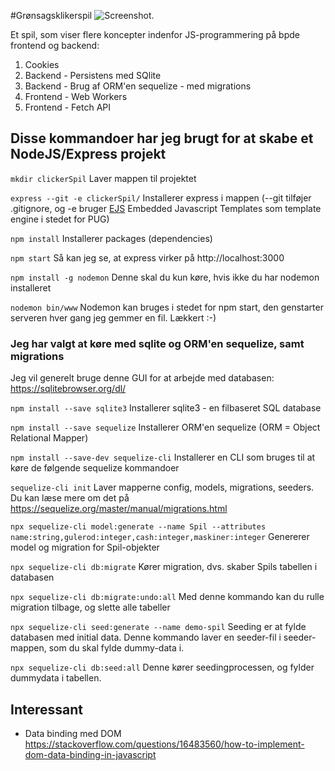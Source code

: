 #Grønsagsklikerspil
![Screenshot](https://raw.githubusercontent.com/andracs/clickerSpil/master/public/images/Gr%C3%B8nsagskliker.png "Lækkert.").

Et spil, som viser flere koncepter indenfor JS-programmering på bpde frontend og backend:

1. Cookies
3. Backend - Persistens med SQlite
4. Backend - Brug af ORM'en sequelize - med migrations
5. Frontend - Web Workers
6. Frontend - Fetch API


## Disse kommandoer har jeg brugt for at skabe et NodeJS/Express projekt

`mkdir clickerSpil` 
Laver mappen til projektet 

`express --git -e clickerSpil/`
Installerer express i mappen (--git tilføjer .gitignore, og -e bruger [EJS](https://ejs.co/) Embedded Javascript Templates som template engine i stedet for PUG)

`npm install`
Installerer packages (dependencies)

`npm start`
Så kan jeg se, at express virker på http://localhost:3000

`npm install -g nodemon`
Denne skal du kun køre, hvis ikke du har nodemon installeret

`nodemon bin/www`
Nodemon kan bruges i stedet for npm start, den genstarter serveren hver gang jeg gemmer en fil. Lækkert :-)

### Jeg har valgt at køre med sqlite og ORM'en sequelize, samt migrations

Jeg vil generelt bruge denne GUI for at arbejde med databasen: https://sqlitebrowser.org/dl/ 

`npm install --save sqlite3`
Installerer sqlite3 - en filbaseret SQL database

`npm install --save sequelize`
Installerer ORM'en sequelize (ORM = Object Relational Mapper)

`npm install --save-dev sequelize-cli`
Installerer en CLI som bruges til at køre de følgende sequelize kommandoer

`sequelize-cli init` 
Laver mapperne config, models, migrations, seeders. Du kan læse mere om det på https://sequelize.org/master/manual/migrations.html 

`npx sequelize-cli model:generate --name Spil --attributes name:string,gulerod:integer,cash:integer,maskiner:integer`
Genererer model og migration for Spil-objekter

`npx sequelize-cli db:migrate`
Kører migration, dvs. skaber Spils tabellen i databasen

`npx sequelize-cli db:migrate:undo:all`
Med denne kommando kan du rulle migration tilbage, og slette alle tabeller

`npx sequelize-cli seed:generate --name demo-spil`
Seeding er at fylde databasen med initial data. Denne kommando laver en seeder-fil i seeder-mappen, som du skal fylde dummy-data i. 

`npx sequelize-cli db:seed:all`
Denne kører seedingprocessen, og fylder dummydata i tabellen.

## Interessant
- Data binding med DOM
https://stackoverflow.com/questions/16483560/how-to-implement-dom-data-binding-in-javascript
